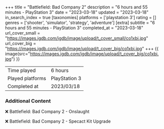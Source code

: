 +++
title = "Battlefield: Bad Company 2"
description = "6 hours and 55 minutes - PlayStation 3"
date = "2023-03-18"
updated = "2023-03-18"
in_search_index = true
[taxonomies]
platforms = ['playstation 3']
rating = []
genres = ['shooter', 'simulator', 'strategy', 'adventure']
[extra]
subtitle = "6 hours and 55 minutes - PlayStation 3"
completed_at = "2023-03-18"
url_cover_small = "https://images.igdb.com/igdb/image/upload/t_cover_small/co1xbi.jpg"
url_cover_big = "https://images.igdb.com/igdb/image/upload/t_cover_big/co1xbi.jpg"
+++
{{ image(src="https://images.igdb.com/igdb/image/upload/t_cover_big/co1xbi.jpg") }}

|              |            |
| ------------ | ---------- |
| Time played  | 6 hours |
| Played platforms    | PlayStation 3 |
| Completed at | 2023/03/18 |



### Additional Content


❌ Battlefield: Bad Company 2 - Onslaught

❌ Battlefield: Bad Company 2 - Specact Kit Upgrade

